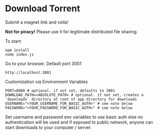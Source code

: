 # Download Torrent

Submit a magnet link and voila!

**Not for piracy!**
Please use it for legitimate distributed file sharing.

To start:
```
npm install
node index.js
```

Go to your browser. Default port 3001
```
http://localhost:3001
```

Customization via Environment Variables
```
PORT=8080 # optional. if not set, defaults to 3001
DOWNLOAD_PATH=<ABSOLUTE_PATH> # optional. if not set, creates a `downloads` directory at root of app directory for downloads
USERNAME="<YOUR_USERNAME_FOR_BASIC_AUTH>" # see note below
PASSWORD="<YOUR_PASSWORD_FOR_BASIC_AUTH>" # see note below
```

Set username and password env variables to use basic auth else no authentication will be used and if exposed to public network, anyone can start downloads to your computer / server.
